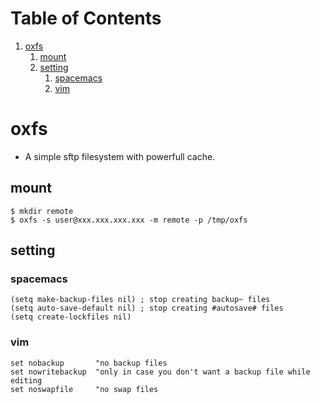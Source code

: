 
# Table of Contents

1.  [oxfs](#org3b9f42a)
    1.  [mount](#orga05af0b)
    2.  [setting](#org5cb9dd6)
        1.  [spacemacs](#orga8cf891)
        2.  [vim](#org24ce34a)


<a id="org3b9f42a"></a>

# oxfs

-   A simple sftp filesystem with powerfull cache.


<a id="orga05af0b"></a>

## mount

    $ mkdir remote
    $ oxfs -s user@xxx.xxx.xxx.xxx -m remote -p /tmp/oxfs


<a id="org5cb9dd6"></a>

## setting


<a id="orga8cf891"></a>

### spacemacs

    (setq make-backup-files nil) ; stop creating backup~ files
    (setq auto-save-default nil) ; stop creating #autosave# files
    (setq create-lockfiles nil)


<a id="org24ce34a"></a>

### vim

    set nobackup       "no backup files
    set nowritebackup  "only in case you don't want a backup file while editing
    set noswapfile     "no swap files

